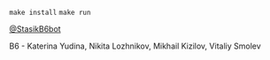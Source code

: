 `make install`
`make run`

[@StasikB6bot](https://t.me/@StasikB6bot)

B6 - Katerina Yudina, Nikita Lozhnikov, Mikhail Kizilov, Vitaliy Smolev
